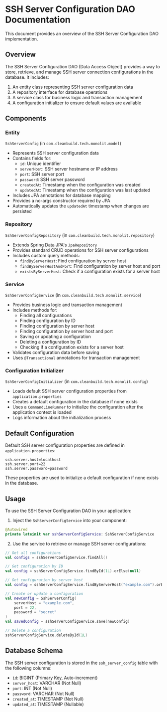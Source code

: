 # SSH Server Configuration DAO Documentation

This document provides an overview of the SSH Server Configuration DAO implementation.

## Overview

The SSH Server Configuration DAO (Data Access Object) provides a way to store, retrieve, and manage SSH server connection configurations in the database. It includes:

1. An entity class representing SSH server configuration data
2. A repository interface for database operations
3. A service class for business logic and transaction management
4. A configuration initializer to ensure default values are available

## Components

### Entity

`SshServerConfig` (in `com.cleanbuild.tech.monolit.model`)

- Represents SSH server configuration data
- Contains fields for:
  - `id`: Unique identifier
  - `serverHost`: SSH server hostname or IP address
  - `port`: SSH server port
  - `password`: SSH server password
  - `createdAt`: Timestamp when the configuration was created
  - `updatedAt`: Timestamp when the configuration was last updated
- Includes JPA annotations for database mapping
- Provides a no-args constructor required by JPA
- Automatically updates the `updatedAt` timestamp when changes are persisted

### Repository

`SshServerConfigRepository` (in `com.cleanbuild.tech.monolit.repository`)

- Extends Spring Data JPA's `JpaRepository`
- Provides standard CRUD operations for SSH server configurations
- Includes custom query methods:
  - `findByServerHost`: Find configuration by server host
  - `findByServerHostAndPort`: Find configuration by server host and port
  - `existsByServerHost`: Check if a configuration exists for a server host

### Service

`SshServerConfigService` (in `com.cleanbuild.tech.monolit.service`)

- Provides business logic and transaction management
- Includes methods for:
  - Finding all configurations
  - Finding configuration by ID
  - Finding configuration by server host
  - Finding configuration by server host and port
  - Saving or updating a configuration
  - Deleting a configuration by ID
  - Checking if a configuration exists for a server host
- Validates configuration data before saving
- Uses `@Transactional` annotations for transaction management

### Configuration Initializer

`SshServerConfigInitializer` (in `com.cleanbuild.tech.monolit.config`)

- Loads default SSH server configuration properties from `application.properties`
- Creates a default configuration in the database if none exists
- Uses a `CommandLineRunner` to initialize the configuration after the application context is loaded
- Logs information about the initialization process

## Default Configuration

Default SSH server configuration properties are defined in `application.properties`:

```properties
ssh.server.host=localhost
ssh.server.port=22
ssh.server.password=password
```

These properties are used to initialize a default configuration if none exists in the database.

## Usage

To use the SSH Server Configuration DAO in your application:

1. Inject the `SshServerConfigService` into your component:

```kotlin
@Autowired
private lateinit var sshServerConfigService: SshServerConfigService
```

2. Use the service to retrieve or manage SSH server configurations:

```kotlin
// Get all configurations
val configs = sshServerConfigService.findAll()

// Get configuration by ID
val config = sshServerConfigService.findById(1L).orElse(null)

// Get configuration by server host
val config = sshServerConfigService.findByServerHost("example.com").orElse(null)

// Create or update a configuration
val newConfig = SshServerConfig(
    serverHost = "example.com",
    port = 22,
    password = "secret"
)
val savedConfig = sshServerConfigService.save(newConfig)

// Delete a configuration
sshServerConfigService.deleteById(1L)
```

## Database Schema

The SSH server configuration is stored in the `ssh_server_config` table with the following columns:

- `id`: BIGINT (Primary Key, Auto-increment)
- `server_host`: VARCHAR (Not Null)
- `port`: INT (Not Null)
- `password`: VARCHAR (Not Null)
- `created_at`: TIMESTAMP (Not Null)
- `updated_at`: TIMESTAMP (Nullable)